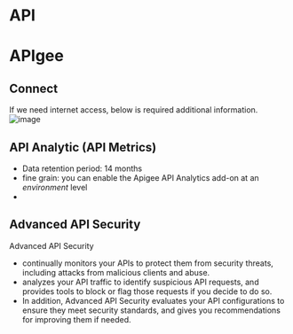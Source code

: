# API

# APIgee

## Connect
If we need internet access, below is required additional information.
![image](https://github.com/davidkhala/gcp-collections/assets/7227589/bb5b6cf3-5619-45ce-ba9b-d6effcae4c3b)


## API Analytic (API Metrics)
- Data retention period: 14 months
- fine grain: you can enable the Apigee API Analytics add-on at an *environment* level
- 
## Advanced API Security
Advanced API Security 
- continually monitors your APIs to protect them from security threats, including attacks from malicious clients and abuse.
- analyzes your API traffic to identify suspicious API requests, and provides tools to block or flag those requests if you decide to do so.
- In addition, Advanced API Security evaluates your API configurations to ensure they meet security standards, and gives you recommendations for improving them if needed.
